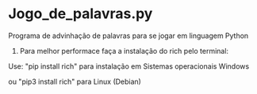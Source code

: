 # Jogo_de_palavras.py
Programa de advinhação de palavras para se jogar em linguagem Python
  1. Para melhor performace faça a instalação do rich pelo terminal: 

Use: "pip install rich" para instalação em Sistemas operacionais Windows

ou "pip3 install rich" para Linux (Debian)
